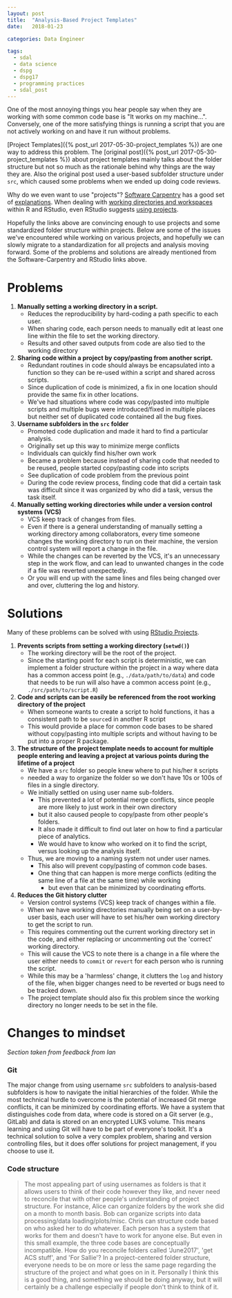 ```yaml
---
layout: post
title:  "Analysis-Based Project Templates"
date:   2018-01-23

categories: Data Engineer

tags:
  - sdal
  - data science
  - dspg
  - dspg17
  - programming practices
  - sdal_post
---
```


One of the most annoying things you hear people say when they are working with some common code base is
"It works on my machine...".
Conversely, one of the more satisfying things is running a script that you are not actively working on and
have it run without problems.

[Project Templates]({% post_url 2017-05-30-project_templates %}) are one way to address this problem.
The [original post]({% post_url 2017-05-30-project_templates %}) about project templates mainly talks about the folder structure but not so much as the rationale behind why things are the way they are.
Also the original post used a user-based subfolder structure under `src`,
which caused some problems when we ended up doing code reviews.

Why do we even want to use "projects"?
[Software Carpentry](https://software-carpentry.org/) has a good set of [explanations](https://swcarpentry.github.io/r-novice-gapminder/02-project-intro/).
When dealing with [working directories and workspaces](https://support.rstudio.com/hc/en-us/articles/200711843-Working-Directories-and-Workspaces) within R and RStudio,
even RStudio suggests [using projects](https://support.rstudio.com/hc/en-us/articles/200526207).

<!-- more -->

Hopefully the links above are convincing enough to use projects and some standardized folder structure within projects.
Below are some of the issues we've encountered while working on various projects, and hopefully
we can slowly migrate to a standardization for all projects and analysis moving forward. 
Some of the problems and solutions are already mentioned from the Software-Carpentry and RStudio links above.

# Problems

1.  **Manually setting a working directory in a script.**
    - Reduces the reproducibility by hard-coding a path specific to each user.
    - When sharing code, each person needs to manually edit at least one line within the file to set the working directory.
    - Results and other saved outputs from code are also tied to the working directory
2.  **Sharing code within a project by copy/pasting from another script.**
    - Redundant routines in code should always be encapsulated into a function so they can be re-used within a script and shared across scripts.
    - Since duplication of code is minimized, a fix in one location should provide the same fix in other locations.
    - We've had situations where code was copy/pasted into multiple scripts and multiple bugs were introduced/fixed in multiple places but neither set of duplicated code contained all the bug fixes.
3.  **Username subfolders in the `src` folder**
    - Promoted code duplication and made it hard to find a particular analysis.
    - Originally set up this way to minimize merge conflicts
    - Individuals can quickly find his/her own work
    - Became a problem because instead of sharing code that needed to be reused, people started copy/pasting code into scripts
    - See duplication of code problem from the previous point
    - During the code review process, finding code that did a certain task was difficult since it was organized by
    who did a task, versus the task itself.
4.  **Manually setting working directories while under a version control systems (VCS)**
    - VCS keep track of changes from files.
    - Even if there is a general understanding of manually setting a working directory among collaborators,
every time someone changes the working directory to run on their machine,
the version control system will report a change in the file.
    - While the changes can be reverted by the VCS, it's an unnecessary step in the work flow,
and can lead to unwanted changes in the code if a file was reverted unexpectedly.
    - Or you will end up with the same lines and files being changed over and over, cluttering the log and history.

# Solutions

Many of these problems can be solved with using [RStudio Projects](https://support.rstudio.com/hc/en-us/articles/200526207).

1. **Prevents scripts from setting a working directory (`setwd()`)**
    - The working directory will be the root of the project.
    - Since the starting point for each script is deterministic, we can implement a folder structure within the project in a way
where data has a common access point (e.g., `./data/path/to/data`) and code that needs to be run will also have a common access point (e.g., `./src/path/to/script.R`)
2. **Code and scripts can be easily be referenced from the root working directory of the project**
    - When someone wants to create a script to hold functions, it has a consistent path to be `source`d in another R script
    - This would provide a place for common code bases to be shared without copy/pasting into multiple scripts and
without having to be put into a proper R package.
3. **The structure of the project template needs to account for multiple people entering and leaving a project at various points during the lifetime of a project**
    - We have a `src` folder so people knew where to put his/her `R` scripts
    - needed a way to organize the folder so we don't have 10s or 100s of files in a single directory.
    - We initially settled on using user name sub-folders.
        - This prevented a lot of potential merge conflicts, since people are more likely to just work in their own directory
        - but it also caused people to copy/paste from other people's folders.
        - It also made it difficult to find out later on how to find a particular piece of analytics.
        - We would have to know who worked on it to find the script, versus looking up the analysis itself.
    - Thus, we are moving to a naming system not under user names.
        - This also will prevent copy/pasting of common code bases.
        - One thing that can happen is more merge conflicts (editing the same line of a file at the same time) while working
            - but even that can be minimized by coordinating efforts.
4. **Reduces the Git history clutter**
    - Version control systems (VCS) keep track of changes within a file.
    - When we have working directories manually being set on a user-by-user basis, each user will have to set his/her own working directory
to get the script to run.
    - This requires commenting out the current working directory set in the code,
and either replacing or uncommenting out the 'correct' working directory.
    - This will cause the VCS to note there is a change in a file where the user either needs to `commit` or `revert` for each person who is running the script.
    - While this may be a 'harmless' change, it clutters the `log` and history of the file, when bigger changes need to be reverted or bugs need to be tracked down.
    - The project template should also fix this problem since the working directory no longer needs to be set in the file.

# Changes to mindset

*Section taken from feedback from Ian*

### Git
The major change from using username `src` subfolders to analysis-based subfolders is how to navigate the initial hierarchies of the folder.
While the most technical hurdle to overcome is the potential of increased Git merge conflicts,
it can be minimized by coordinating efforts.
We have a system that distinguishes code from data, where code is stored on a Git server (e.g., GitLab) and data is stored on an encrypted LUKS volume.
This means learning and using Git will have to be part of everyone's toolkit.
It's a technical solution to solve a very complex problem, sharing and version controlling files,
but it does offer solutions for project management, if you choose to use it.

### Code structure


> The most appealing part of using usernames as folders is that it allows users to think of their code however they like, and never need to reconcile that with other people's understanding of project structure. For instance, Alice can organize folders by the work she did on a month to month basis. Bob can organize scripts into data processing/data loading/plots/misc. Chris can structure code based on who asked her to do whatever. Each person has a system that works for them and doesn't have to work for anyone else.
> But even in this small example, the three code bases are conceptually incompatible. How do you reconcile folders called 'June2017', 'get ACS stuff', and 'For Sallie'? In a project-centered folder structure, everyone needs to be on more or less the same page regarding the structure of the project and what goes on in it. Personally I think this is a good thing, and something we should be doing anyway, but it will certainly be a challenge especially if people don't think to think of it.
```
